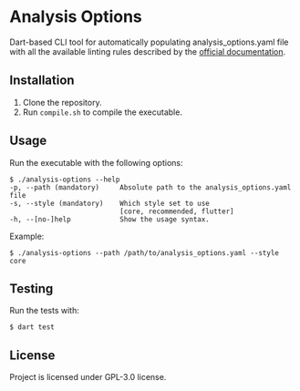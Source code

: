 # Analysis Options

Dart-based CLI tool for automatically populating analysis_options.yaml file with all the available linting rules described by the [official documentation](https://dart.dev/tools/linter-rules).

## Installation

1. Clone the repository.
2. Run `compile.sh` to compile the executable.

## Usage

Run the executable with the following options:

```
$ ./analysis-options --help
-p, --path (mandatory)     Absolute path to the analysis_options.yaml file
-s, --style (mandatory)    Which style set to use
                           [core, recommended, flutter]
-h, --[no-]help            Show the usage syntax.
```

Example:

```
$ ./analysis-options --path /path/to/analysis_options.yaml --style core
```

## Testing

Run the tests with:

```
$ dart test
```

## License

Project is licensed under GPL-3.0 license.